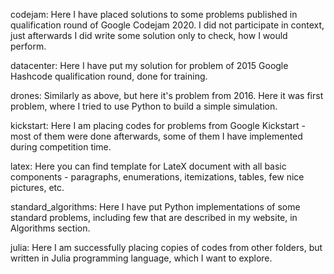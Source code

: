 codejam:
Here I have placed solutions to some problems published in qualification round of Google Codejam 2020. 
I did not participate in context, just afterwards I did write some solution only to check, how I would perform.

datacenter:
Here I have put my solution for problem of 2015 Google Hashcode qualification round, done for training.

drones:
Similarly as above, but here it's problem from 2016. Here it was first problem, where I tried to use Python to build a simple simulation.

kickstart:
Here I am placing codes for problems from Google Kickstart - most of them were done afterwards, 
some of them I have implemented during competition time.

latex:
Here you can find template for LateX document with all basic components - paragraphs, enumerations, itemizations, tables,
few nice pictures, etc.

standard_algorithms:
Here I have put Python implementations of some standard problems, including few that are described in my website, in Algorithms section.

julia:
Here I am successfully placing copies of codes from other folders, but written in Julia programming language, which I want to explore.
